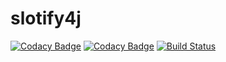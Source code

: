 # slotify4j
[![Codacy Badge](https://api.codacy.com/project/badge/Grade/924211db7498454d9ff17f62a74f3a23)](https://app.codacy.com/app/sta-ger/slotify4j?utm_source=github.com&utm_medium=referral&utm_content=sta-ger/slotify4j&utm_campaign=Badge_Grade_Dashboard)
[![Codacy Badge](https://api.codacy.com/project/badge/Coverage/a69e6e98142e484991c57fac795c1100)](https://www.codacy.com/app/sta-ger/slotify4j?utm_source=github.com&utm_medium=referral&utm_content=sta-ger/slotify4j&utm_campaign=Badge_Coverage)
[![Build Status](https://travis-ci.org/sta-ger/slotify4j.svg?branch=master)](https://travis-ci.org/sta-ger/slotify4j)
